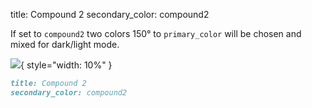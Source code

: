 title: Compound 2
secondary_color: compound2

If set to `compound2` two colors 150° to `primary_color` will be chosen and mixed for dark/light mode.

![](../../../../img/sc_compound.svg){ style="width: 10%" }

```markdown
title: Compound 2
secondary_color: compound2
```
